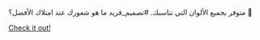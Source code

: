 متوفر بجميع الألوان التي تناسبك. #تصميم_فريد ما هو شعورك عند امتلاك الأفضل؟ 🚀

[Check it out!](https://www.facebook.com/share/17TW2PL6Tj/)